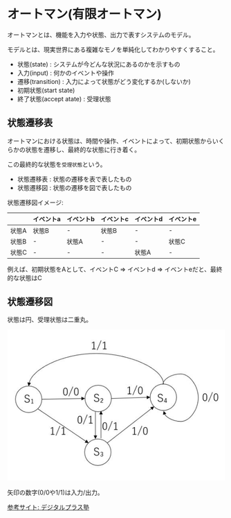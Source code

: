 # オートマン(有限オートマン)

オートマンとは、機能を入力や状態、出力で表すシステムのモデル。

モデルとは、現実世界にある複雑なモノを単純化してわかりやすくすること。

- 状態(state) : システムが今どんな状況にあるのかを示すもの
- 入力(input) : 何かのイベントや操作
- 遷移(transition) : 入力によって状態がどう変化するか(しないか)
- 初期状態(start state)
- 終了状態(accept atate) : 受理状態

## 状態遷移表

オートマンにおける状態は、時間や操作、イベントによって、初期状態からいくらかの状態を遷移し、最終的な状態に行き着く。

この最終的な状態を`受理状態`という。

- 状態遷移表 : 状態の遷移を表で表したもの
- 状態遷移図 : 状態の遷移を図で表したもの

状態遷移図イメージ:

|       | イベントa | イベントb | イベントc | イベントd | イベントe |
|-------|-----------|-----------|-----------|-----------|-----------|
| 状態A | 状態B     | -         | 状態B     | -         | -         |
| 状態B | -         | 状態A     | -         | -         | 状態C     |
| 状態C | -         | -         | -         | 状態A     | -         |

例えば、初期状態をAとして、イベントC => イベントd => イベントeだと、最終的な状態はC

## 状態遷移図

状態は円、受理状態は二重丸。

![図](../images/automan.jpg)

矢印の数字(0/0や1/1)は入力/出力。

[参考サイト: デジタルプラス塾](https://digitalplus-school.com/fe_basic-automaton/)

